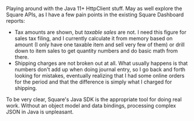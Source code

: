 Playing around with the Java 11+ HttpClient stuff. May as well explore the Square APIs, as I have a few pain points in the existing Square Dashboard reports:
 - Tax amounts are shown, but *taxable sales* are not. I need this figure for sales tax filing, and I currently calculate it from memory based on amount (I only have one taxable item and sell very few of them) or drill down to item sales to get quantity numbers and do basic math from there.
 - Shipping charges are not broken out at all. What usually happens is that numbers don't add up when doing journal entry, so I go back and forth looking for mistakes, eventually realizing that I had some online orders for the period and that the difference is simply what I charged for shipping.

 To be very clear, Square's Java SDK is the appropriate tool for doing real work. Without an object model and data bindings, processing complex JSON in Java is unpleasant.